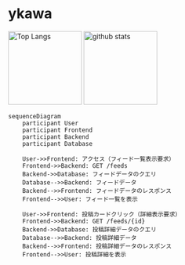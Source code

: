 # ykawa

<p align="left"> 
  <img alt="Top Langs" height="150px" src="https://github-readme-stats.vercel.app/api/top-langs/?username=kurokawa5&layout=compact&show_icons=true&theme=onedark" />
  <img alt="github stats" height="150px" src="https://github-readme-stats.vercel.app/api?username=kurokawa5&theme=onedark&show_icons=ture" />
</p>



```mermaid
sequenceDiagram
    participant User
    participant Frontend
    participant Backend
    participant Database

    User->>Frontend: アクセス（フィード一覧表示要求）
    Frontend->>Backend: GET /feeds
    Backend->>Database: フィードデータのクエリ
    Database-->>Backend: フィードデータ
    Backend-->>Frontend: フィードデータのレスポンス
    Frontend-->>User: フィード一覧を表示

    User->>Frontend: 投稿カードクリック（詳細表示要求）
    Frontend->>Backend: GET /feeds/{id}
    Backend->>Database: 投稿詳細データのクエリ
    Database-->>Backend: 投稿詳細データ
    Backend-->>Frontend: 投稿詳細データのレスポンス
    Frontend-->>User: 投稿詳細を表示
```
